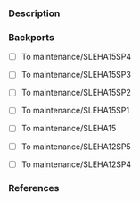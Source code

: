 ### Description
<!--
 Add a few sentences describing the overall goals of this pull request.
 If there are relevant Bugzilla or Jira entries, reference them.
-->

### Backports
<!--
 Are backports required? Check all items that apply.
-->

- [ ] To maintenance/SLEHA15SP4
- [ ] To maintenance/SLEHA15SP3
- [ ] To maintenance/SLEHA15SP2
- [ ] To maintenance/SLEHA15SP1
- [ ] To maintenance/SLEHA15
- [ ] To maintenance/SLEHA12SP5
- [ ] To maintenance/SLEHA12SP4


### References
<!--
Reference any Bugzilla or Jira issues
-->
